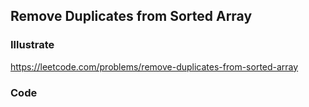 ## Remove Duplicates from Sorted Array
### Illustrate
<https://leetcode.com/problems/remove-duplicates-from-sorted-array>

### Code
```c++
```